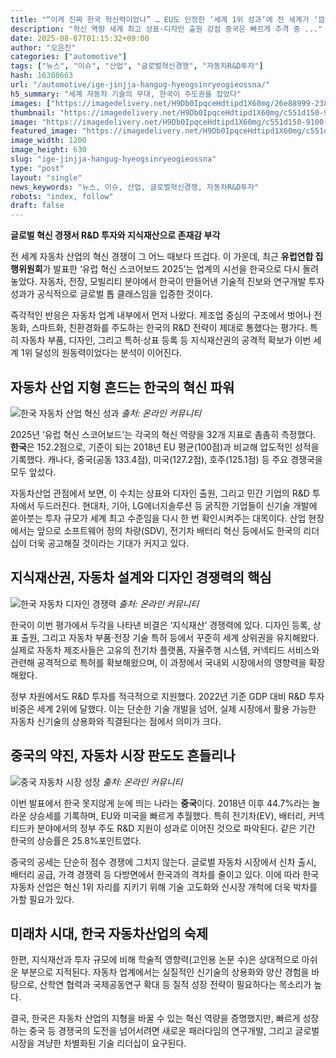 ```yaml
---
title: "“이게 진짜 한국 혁신력이었나” … EU도 인정한 ‘세계 1위 성과’에 전 세계가 ‘깜짝’"
description: "혁신 역량 세계 최고 상표·디자인 출원 강점 중국은 빠르게 추격 중 ..."
date: 2025-08-07T01:15:32+09:00
author: "오은진"
categories: ["automotive"]
tags: ["뉴스", "이슈", "산업", "글로벌혁신경쟁", "자동차R&D투자"]
hash: 16308663
url: "/automotive/ige-jinjja-hangug-hyeogsinryeogieossna/"
h5_summary: "세계 자동차 기술의 무대, 한국이 주도권을 잡았다"
images: ["https://imagedelivery.net/H9Db0IpqceHdtipd1X60mg/26e88999-2383-47ee-ebe7-34e53642fe00/public", "https://imagedelivery.net/H9Db0IpqceHdtipd1X60mg/2390122a-9441-4fe2-422b-ec5d58c08f00/public", "https://imagedelivery.net/H9Db0IpqceHdtipd1X60mg/c551d150-9100-46bc-59c9-15bc5881ff00/public", "https://imagedelivery.net/H9Db0IpqceHdtipd1X60mg/0b0d25ff-093b-4873-4894-e624815b9100/public"]
thumbnail: "https://imagedelivery.net/H9Db0IpqceHdtipd1X60mg/c551d150-9100-46bc-59c9-15bc5881ff00/public"
image: "https://imagedelivery.net/H9Db0IpqceHdtipd1X60mg/c551d150-9100-46bc-59c9-15bc5881ff00/public"
featured_image: "https://imagedelivery.net/H9Db0IpqceHdtipd1X60mg/c551d150-9100-46bc-59c9-15bc5881ff00/public"
image_width: 1200
image_height: 630
slug: "ige-jinjja-hangug-hyeogsinryeogieossna"
type: "post"
layout: "single"
news_keywords: "뉴스, 이슈, 산업, 글로벌혁신경쟁, 자동차R&D투자"
robots: "index, follow"
draft: false
---
```


**글로벌 혁신 경쟁서 R&D 투자와 지식재산으로 존재감 부각**

전 세계 자동차 산업의 혁신 경쟁이 그 어느 때보다 뜨겁다. 이 가운데, 최근 **유럽연합 집행위원회**가 발표한 ‘유럽 혁신 스코어보드 2025’는 업계의 시선을 한국으로 다시 돌려놓았다. 자동차, 전장, 모빌리티 분야에서 한국이 만들어낸 기술적 진보와 연구개발 투자 성과가 공식적으로 글로벌 톱 클래스임을 입증한 것이다.

즉각적인 반응은 자동차 업계 내부에서 먼저 나왔다. 제조업 중심의 구조에서 벗어나 전동화, 스마트화, 친환경화를 주도하는 한국의 R&D 전략이 제대로 통했다는 평가다. 특히 자동차 부품, 디자인, 그리고 특허·상표 등록 등 지식재산권의 공격적 확보가 이번 세계 1위 달성의 원동력이었다는 분석이 이어진다.

## 자동차 산업 지형 흔드는 한국의 혁신 파워

![한국 자동차 산업 혁신 성과](https://imagedelivery.net/H9Db0IpqceHdtipd1X60mg/0b0d25ff-093b-4873-4894-e624815b9100/public)
*출처: 온라인 커뮤니티*


2025년 ‘유럽 혁신 스코어보드’는 각국의 혁신 역량을 32개 지표로 촘촘히 측정했다. **한국**은 152.2점으로, 기준이 되는 2018년 EU 평균(100점)과 비교해 압도적인 성적을 기록했다. 캐나다, 중국(공동 133.4점), 미국(127.2점), 호주(125.1점) 등 주요 경쟁국을 모두 앞섰다.

자동차산업 관점에서 보면, 이 수치는 상표와 디자인 출원, 그리고 민간 기업의 R&D 투자에서 두드러진다. 현대차, 기아, LG에너지솔루션 등 굵직한 기업들이 신기술 개발에 쏟아붓는 투자 규모가 세계 최고 수준임을 다시 한 번 확인시켜주는 대목이다. 산업 현장에서는 앞으로 소프트웨어 정의 차량(SDV), 전기차 배터리 혁신 등에서도 한국의 리더십이 더욱 공고해질 것이라는 기대가 커지고 있다.

## 지식재산권, 자동차 설계와 디자인 경쟁력의 핵심

![한국 자동차 디자인 경쟁력](https://imagedelivery.net/H9Db0IpqceHdtipd1X60mg/26e88999-2383-47ee-ebe7-34e53642fe00/public)
*출처: 온라인 커뮤니티*


한국이 이번 평가에서 두각을 나타낸 비결은 ‘지식재산’ 경쟁력에 있다. 디자인 등록, 상표 출원, 그리고 자동차 부품·전장 기술 특허 등에서 꾸준히 세계 상위권을 유지해왔다. 실제로 자동차 제조사들은 고유의 전기차 플랫폼, 자율주행 시스템, 커넥티드 서비스와 관련해 공격적으로 특허를 확보해왔으며, 이 과정에서 국내외 시장에서의 영향력을 확장해왔다.

정부 차원에서도 R&D 투자를 적극적으로 지원했다. 2022년 기준 GDP 대비 R&D 투자 비중은 세계 2위에 달했다. 이는 단순한 기술 개발을 넘어, 실제 시장에서 활용 가능한 자동차 신기술의 상용화와 직결된다는 점에서 의미가 크다.

## 중국의 약진, 자동차 시장 판도도 흔들리나

![중국 자동차 시장 성장](https://imagedelivery.net/H9Db0IpqceHdtipd1X60mg/2390122a-9441-4fe2-422b-ec5d58c08f00/public)
*출처: 온라인 커뮤니티*


이번 발표에서 한국 못지않게 눈에 띄는 나라는 **중국**이다. 2018년 이후 44.7%라는 놀라운 상승세를 기록하며, EU와 미국을 빠르게 추월했다. 특히 전기차(EV), 배터리, 커넥티드카 분야에서의 정부 주도 R&D 지원이 성과로 이어진 것으로 파악된다. 같은 기간 한국의 상승률은 25.8%포인트였다.

중국의 공세는 단순히 점수 경쟁에 그치지 않는다. 글로벌 자동차 시장에서 신차 출시, 배터리 공급, 가격 경쟁력 등 다방면에서 한국과의 격차를 줄이고 있다. 이에 따라 한국 자동차 산업은 혁신 1위 자리를 지키기 위해 기술 고도화와 신시장 개척에 더욱 박차를 가할 필요가 있다.

## 미래차 시대, 한국 자동차산업의 숙제

한편, 지식재산과 투자 규모에 비해 학술적 영향력(고인용 논문 수)은 상대적으로 아쉬운 부분으로 지적된다. 자동차 업계에서는 실질적인 신기술의 상용화와 양산 경험을 바탕으로, 산학연 협력과 국제공동연구 확대 등 질적 성장 전략이 필요하다는 목소리가 높다.

결국, 한국은 자동차 산업의 지형을 바꿀 수 있는 혁신 역량을 증명했지만, 빠르게 성장하는 중국 등 경쟁국의 도전을 넘어서려면 새로운 패러다임의 연구개발, 그리고 글로벌 시장을 겨냥한 차별화된 기술 리더십이 요구된다.

